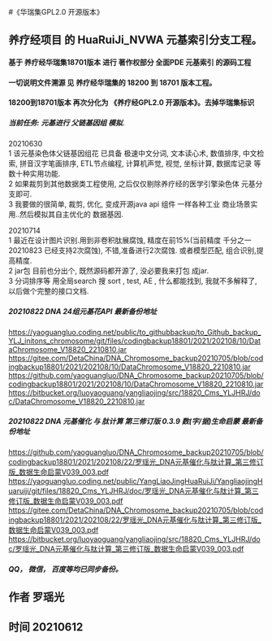 #《华瑞集GPL2.0 开源版本》
## 养疗经项目 的 HuaRuiJi_NVWA 元基索引分支工程。
#### 基于 养疗经华瑞集18701版本 进行 著作权部分 全面PDE 元基索引 的源码工程
#### 一切说明文件溯源 见 养疗经华瑞集的 18200 到 18701 版本工程。
#### 18200到18701版本 再次分化为 《养疗经GPL2.0 开源版本》。去掉华瑞集标识


##### 当前任务: 元基进行 父链基因组 模拟.      
20210630    
1 该元基染色体父链基因组花 已具备 极速中文分词, 文本读心术, 数值排序, 中文检索, 拼音汉字笔画排序, ETL节点编程, 计算机声觉, 视觉, 坐标计算, 数据库记录 等数十种实用功能.           
2 如果裁剪到其他数据类工程使用, 之后仅仅剔除养疗经的医学引擎染色体 元基分支即可.          
3 我要做的很简单, 裁剪, 优化, 变成开源java api 组件 一样各种工业 商业场景实用..然后模拟其自主优化的 数据基因.           

20210714          
1 最近在设计图片识别.用到非卷积肽展腐蚀, 精度在前15%(当前精度 千分之一 20210823 已经支持2次腐蚀), 不错,准备进行2次腐蚀. 或者模型匹配, 组合识别,提高精度.                    
2 jar包 目前也分出个, 既然源码都开源了, 没必要我来打包 成jar.                 
3 分词排序等 用全局search 搜 sort , test, AE , 什么都能找到, 我就不多解释了, 以后做个完整的接口文档.    

##### 20210822 DNA 24组元基花API 最新备份地址             
https://yaoguangluo.coding.net/public/to_githubbackup/to_Github_backup_YLJ_initons_chromosome/git/files/codingbackup18801/2021/202108/10/DataChromosome_V18820_2210810.jar         
https://gitee.com/DetaChina/DNA_Chromosome_backup20210705/blob/codingbackup18801/2021/202108/10/DataChromosome_V18820_2210810.jar          
https://github.com/yaoguangluo/DNA_Chromosome_backup20210705/blob/codingbackup18801/2021/202108/10/DataChromosome_V18820_2210810.jar          
https://bitbucket.org/luoyaoguang/yangliaojing/src/18820_Cms_YLJHRJ/doc/DataChromosome_V18820_2210810.jar         


##### 20210822 DNA 元基催化 与 肽计算 第三修订版 0.3.9 数(字/据)生命启蒙 最新备份地址             
https://github.com/yaoguangluo/DNA_Chromosome_backup20210705/blob/codingbackup18801/2021/202108/22/罗瑶光_DNA元基催化与肽计算_第三修订版_数据生命启蒙V039_003.pdf        
https://yaoguangluo.coding.net/public/YangLiaoJingHuaRuiJi/YangliaojingHuaruiji/git/files/18820_Cms_YLJHRJ/doc/罗瑶光_DNA元基催化与肽计算_第三修订版_数据生命启蒙V039_003.pdf          
https://gitee.com/DetaChina/DNA_Chromosome_backup20210705/blob/codingbackup18801/2021/202108/22/罗瑶光_DNA元基催化与肽计算_第三修订版_数据生命启蒙V039_003.pdf          
https://bitbucket.org/luoyaoguang/yangliaojing/src/18820_Cms_YLJHRJ/doc/罗瑶光_DNA元基催化与肽计算_第三修订版_数据生命启蒙V039_003.pdf                  


##### QQ， 微信， 百度等均已同步备份。

## 作者 罗瑶光             
## 时间 20210612                
